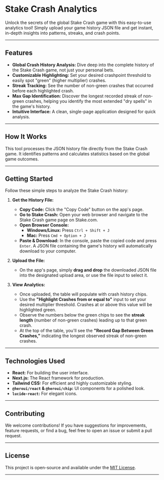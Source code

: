 # Stake Crash Analytics

Unlock the secrets of the global Stake Crash game with this easy-to-use analytics tool! Simply upload your game history JSON file and get instant, in-depth insights into patterns, streaks, and crash points.

---

## Features

- **Global Crash History Analysis:** Dive deep into the complete history of the Stake Crash game, not just your personal bets.
- **Customizable Highlighting:** Set your desired crashpoint threshold to easily spot "green" (higher multiplier) crashes.
- **Streak Tracking:** See the number of non-green crashes that occurred before each highlighted crash.
- **Max Gap Identification:** Discover the longest recorded streak of non-green crashes, helping you identify the most extended "dry spells" in the game's history.
- **Intuitive Interface:** A clean, single-page application designed for quick analysis.

---

## How It Works

This tool processes the JSON history file directly from the Stake Crash game. It identifies patterns and calculates statistics based on the global game outcomes.

---

## Getting Started

Follow these simple steps to analyze the Stake Crash history:

1.  **Get the History File:**

    - **Copy Code:** Click the "Copy Code" button on the app's page.
    - **Go to Stake Crash:** Open your web browser and navigate to the Stake Crash game page on Stake.com.
    - **Open Browser Console:**
      - **Windows/Linux:** Press `Ctrl + Shift + J`
      - **Mac:** Press `Cmd + Option + J`
    - **Paste & Download:** In the console, paste the copied code and press `Enter`. A JSON file containing the game's history will automatically download to your computer.

2.  **Upload the File:**

    - On the app's page, simply **drag and drop** the downloaded JSON file into the designated upload area, or use the file input to select it.

3.  **View Analytics:**
    - Once uploaded, the table will populate with crash history chips.
    - Use the **"Highlight Crashes from or equal to"** input to set your desired multiplier threshold. Crashes at or above this value will be highlighted green.
    - Observe the numbers below the green chips to see the **streak length** (number of non-green crashes) leading up to that green crash.
    - At the top of the table, you'll see the **"Record Gap Between Green Crashes,"** indicating the longest observed streak of non-green crashes.

---

## Technologies Used

- **React:** For building the user interface.
- **Next.js:** The React framework for production.
- **Tailwind CSS:** For efficient and highly customizable styling.
- **`@heroui/react` & `@heroui/chip`:** UI components for a polished look.
- **`lucide-react`:** For elegant icons.

---

## Contributing

We welcome contributions! If you have suggestions for improvements, feature requests, or find a bug, feel free to open an issue or submit a pull request.

---

## License

This project is open-source and available under the [MIT License](LICENSE).

---
